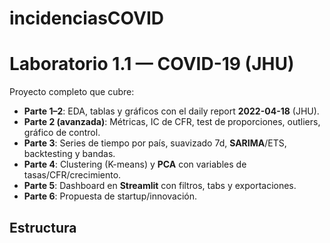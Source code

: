 # incidenciasCOVID
# Laboratorio 1.1 — COVID-19 (JHU)

Proyecto completo que cubre:
- **Parte 1–2**: EDA, tablas y gráficos con el daily report **2022-04-18** (JHU).
- **Parte 2 (avanzada)**: Métricas, IC de CFR, test de proporciones, outliers, gráfico de control.
- **Parte 3**: Series de tiempo por país, suavizado 7d, **SARIMA**/ETS, backtesting y bandas.
- **Parte 4**: Clustering (K-means) y **PCA** con variables de tasas/CFR/crecimiento.
- **Parte 5**: Dashboard en **Streamlit** con filtros, tabs y exportaciones.
- **Parte 6**: Propuesta de startup/innovación.

## Estructura
